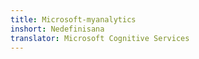 ```yaml
---
title: Microsoft-myanalytics
inshort: Nedefinisana
translator: Microsoft Cognitive Services
---
```




